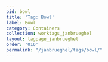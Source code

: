 ```yaml
---
pid: bowl
title: 'Tag: Bowl'
label: Bowl
category: Containers
collection: worktags_janbrueghel
layout: tagpage_janbrueghel
order: '016'
permalink: "/janbrueghel/tags/bowl/"
---
```

